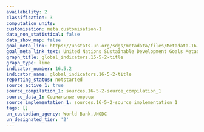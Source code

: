 ```yaml
---
availability: 2
classification: 3
computation_units:
customisation: meta.customisation-1
data_non_statistical: false
data_show_map: false
goal_meta_link: https://unstats.un.org/sdgs/metadata/files/Metadata-16-05-02.pdf
goal_meta_link_text: United Nations Sustainable Development Goals Metadata (pdf 1361kB)
graph_title: global_indicators.16-5-2-title
graph_type: line
indicator_number: 16.5.2
indicator_name: global_indicators.16-5-2-title
reporting_status: notstarted
source_active_1: true
source_compilation_1: sources.16-5-2-source_compilation_1
source_data_1: Социальные опросы
source_implementation_1: sources.16-5-2-source_implementation_1
tags: []
un_custodian_agency: World Bank,UNODC
un_designated_tier: '2'
---
```

